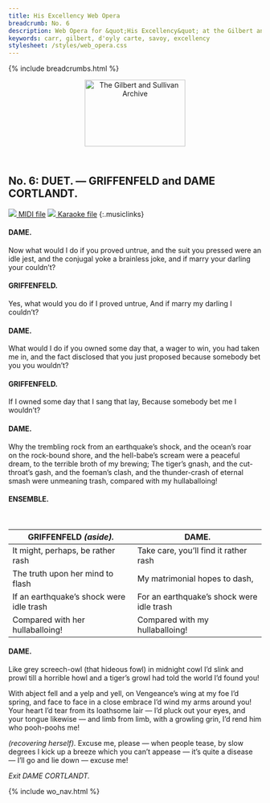 ```yaml
---
title: His Excellency Web Opera
breadcrumb: No. 6
description: Web Opera for &quot;His Excellency&quot; at the Gilbert and Sullivan Archive
keywords: carr, gilbert, d'oyly carte, savoy, excellency
stylesheet: /styles/web_opera.css
---
```


{% include breadcrumbs.html %}
<header>
    <a href="../../index.html"><img src="https://gsarchive.net/layout/images/logo3sm.jpg" alt="The Gilbert and Sullivan Archive" width="200" height="133" border="0"></a>
    <div class=titlecard style="background-color: #515056; background-image: url(../graphics/title.gif)" title="His Excellency"></div>
</header>

## No. 6: DUET. — GRIFFENFELD and DAME CORTLANDT.

[ ![](/layout/images/midi.gif) MIDI file](../midi/hex04.mid)
[ ![](/layout/images/midi_karaoke.gif) Karaoke file](../midi/kar/hex04.kar)
{:.musiclinks}

#### DAME.
Now what would I do if you proved untrue,
and the suit you pressed were an idle jest,
and the conjugal yoke a brainless joke,
and if marry your darling your couldn’t?
#### GRIFFENFELD.
Yes, what would you do if I proved untrue,
And if marry my darling I couldn’t?
#### DAME.
What would I do if you owned some day that,
a wager to win, you had taken me in,
and the fact disclosed that you just proposed
because somebody bet you you wouldn’t?
#### GRIFFENFELD.
If I owned some day that I sang that lay,
Because somebody bet me I wouldn’t?
#### DAME.
Why the trembling rock from an earthquake’s shock,
and the ocean’s roar on the rock-bound shore,
and the hell-babe’s scream were a peaceful
dream, to the terrible broth of my brewing;
The tiger’s gnash, and the cut-throat’s gash, and the foeman’s clash,
and the thunder-crash of eternal smash were unmeaning trash,
compared with my hullaballoing!

#### ENSEMBLE.
&nbsp;

| GRIFFENFELD *(aside).* | DAME. |
|------------------------|-------|
| It might, perhaps, be rather rash | Take care, you’ll find it rather rash |
| The truth upon her mind to flash | My matrimonial hopes to dash, |
| If an earthquake’s shock were idle trash | For an earthquake’s shock were idle trash |
| Compared with her hullaballoing! | Compared with my hullaballoing! |

#### DAME.
Like grey screech-owl (that hideous fowl) in midnight cowl
I’d slink and prowl till a horrible howl and a tiger’s growl
had told the world I’d found you!

With abject fell and a yelp and yell,
on Vengeance’s wing at my foe I’d spring,
and face to face in a close embrace
I’d wind my arms around you!
Your heart I’d tear from its loathsome lair —
I’d pluck out your eyes, and your tongue likewise —
and limb from limb, with a growling grin,
I’d rend him who pooh-poohs me!

*(recovering herself).*
Excuse me, please — when people tease, by slow degrees
I kick up a breeze which you can’t appease —
it’s quite a disease — I’ll go and lie down — excuse me!

*Exit DAME CORTLANDT.*

{% include wo_nav.html %}

